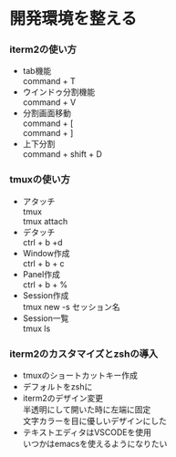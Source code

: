 # 開発環境を整える

### iterm2の使い方
- tab機能  
command + T 
- ウインドゥ分割機能  
command + V
- 分割画面移動  
command + [  
  command + ]
- 上下分割  
command + shift + D

### tmuxの使い方  
- アタッチ  
tmux  
tmux attach
- デタッチ  
ctrl + b +d
- Window作成  
ctrl + b + c
- Panel作成  
ctrl + b + %
- Session作成  
tmux new -s セッション名
- Session一覧  
tmux ls

### iterm2のカスタマイズとzshの導入
- tmuxのショートカットキー作成
- デフォルトをzshに
- iterm2のデザイン変更  
半透明にして開いた時に左端に固定  
文字カラーを目に優しいデザインにした
- テキストエディタはVSCODEを使用  
いつかはemacsを使えるようになりたい



